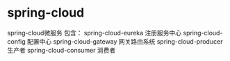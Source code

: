 # spring-cloud
spring-cloud微服务
包含：
spring-cloud-eureka 注册服务中心
spring-cloud-config 配置中心
spring-cloud-gateway 网关路由系统
spring-cloud-producer 生产者
spring-cloud-consumer 消费者
